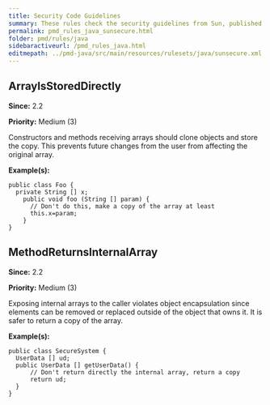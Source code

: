 ```yaml
---
title: Security Code Guidelines
summary: These rules check the security guidelines from Sun, published at http://java.sun.com/security/seccodeguide.html#gcg
permalink: pmd_rules_java_sunsecure.html
folder: pmd/rules/java
sidebaractiveurl: /pmd_rules_java.html
editmepath: ../pmd-java/src/main/resources/rulesets/java/sunsecure.xml
---
```

## ArrayIsStoredDirectly

**Since:** 2.2

**Priority:** Medium (3)

Constructors and methods receiving arrays should clone objects and store the copy.
This prevents future changes from the user from affecting the original array.

**Example(s):**

```
public class Foo {
  private String [] x;
    public void foo (String [] param) {
      // Don't do this, make a copy of the array at least
      this.x=param;
    }
}
```

## MethodReturnsInternalArray

**Since:** 2.2

**Priority:** Medium (3)

Exposing internal arrays to the caller violates object encapsulation since elements can be 
removed or replaced outside of the object that owns it. It is safer to return a copy of the array.

**Example(s):**

```
public class SecureSystem {
  UserData [] ud;
  public UserData [] getUserData() {
      // Don't return directly the internal array, return a copy
      return ud;
  }
}
```

